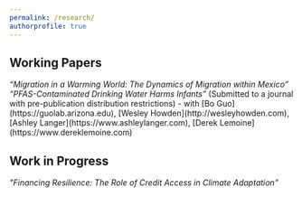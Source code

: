 ```yaml
---
permalink: /research/
authorprofile: true
---
```



<h2>Working Papers</h2>
<em>“Migration in a Warming World: The Dynamics of Migration within Mexico”</em>  
  <br /> 
<em>“PFAS-Contaminated Drinking Water Harms Infants” </em> (Submitted to a journal with pre-publication distribution restrictions) - with [Bo Guo](https://guolab.arizona.edu), [Wesley Howden](http://wesleyhowden.com), [Ashley Langer](https://www.ashleylanger.com), [Derek Lemoine](https://www.dereklemoine.com)  


<h2>Work in Progress</h2>
<em>"Financing Resilience: The Role of Credit Access in Climate Adaptation"</em>

